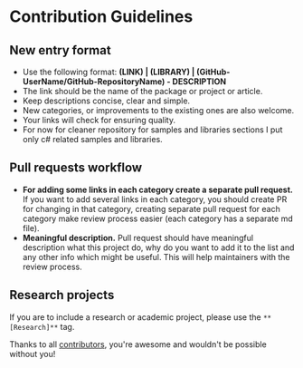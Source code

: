 # Contribution Guidelines

## New entry format

* Use the following format: **(LINK) | (LIBRARY) | (GitHub-UserName/GitHub-RepositoryName) - DESCRIPTION**
* The link should be the name of the package or project or article.
* Keep descriptions concise, clear and simple.
* New categories, or improvements to the existing ones are also welcome.
* Your links will check for ensuring quality.
* For now for cleaner repository for samples and libraries sections I put only c# related samples and libraries.

## Pull requests workflow

* **For adding some links in each category create a separate pull request.** If you want to add several links in each category, you should create PR for changing in that category, creating separate pull request for each category make review process easier (each category has a separate md file). 
* **Meaningful description.** Pull request should have meaningful description what this project do, why do you want to add it to the list and any other info which might be useful. This will help maintainers with the review process.

## Research projects

If you are to include a research or academic project, please use the `**[Research]**` tag.

Thanks to all [contributors](https://github.com/mehdihadeli/awesome-software-architecture/graphs/contributors), you're awesome and wouldn't be possible without you!
